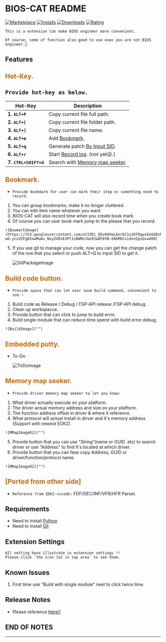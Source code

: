 # BIOS-CAT README
[![Marketplace](https://vsmarketplacebadge.apphb.com/version/Cat-Master-Arvin.BIOS-CAT.svg)](https://vsmarketplacebadge.apphb.com/version/Cat-Master-Arvin.BIOS-CAT.svg)
[![Installs](https://vsmarketplacebadge.apphb.com/installs-short/Cat-Master-Arvin.BIOS-CAT.svg)](https://vsmarketplacebadge.apphb.com/installs-short/Cat-Master-Arvin.BIOS-CAT.svg)
[![Downloads](https://vsmarketplacebadge.apphb.com/downloads-short/Cat-Master-Arvin.BIOS-CAT.svg)](https://vsmarketplacebadge.apphb.com/downloads-short/Cat-Master-Arvin.BIOS-CAT.svg)
[![Rating](https://vsmarketplacebadge.apphb.com/rating-short/Cat-Master-Arvin.BIOS-CAT.svg)](https://vsmarketplacebadge.apphb.com/rating-short/Cat-Master-Arvin.BIOS-CAT.svg)

    This is a extension Can make BIOS engineer more convenient.

    Of course, some of function also good to use even you are not BIOS engineer.🤪

## Features
<h2 id="0" style="color:#c96b00;">Hot-Key.</h2>

  ## `Provide hot-key as below.`
  **Hot-Key**           |**Description**
  ----------------------|--------------------------------------
  **1. `ALT+P`**        | Copy current file full path.
  **2. `ALT+[`**        | Copy current file folder path.
  **3. `ALT+]`**        | Copy current file name.
  **4. `ALT+m`**        | Add [Bookmark](#1).
  **5. `ALT+q`**        | Generate patch [By Input SID](#1).
  **6. `ALT+r`**        | Start [Record log](#3). (not yet😛.)
  **7. `CTRL+SHIFT+d`** | Search with [Memory map seeker](#4).

<h2 id="1" style="color:#c96b00;">Bookmark.</h2>

  * `Provide bookmark for user can mark their step or something need to record.`

  1. You can group bookmarks, make it no longer cluttered.
  2. You can edit item name whatever you want.
  3. BIOS-CAT will also record time when you create book mark.
  4. Of course you can user book mark jump to the please that you record.

    ![BoomarkImage](https://lh3.googleusercontent.com/aYJZDj_QSv04XeLEer611szDf8gwzEeGU8skNGmDAbqn8jMeQO0VnkMfq_5IxzVUEPrOt5vJSV-wO-ycxVZFg6SxwMuAs_NvyZXDsE3Pl1z8WRnJGe9JwDF8YB-dAhMbCvidvnZpxQ=w400)

  5. If you use git to manage your code, now you can get the change patch of
     the row that you select or push ALT+Q to input SID to get it.

     ![GitPackageImage](https://lh3.googleusercontent.com/u6OAxTcfdoPgdtYnkp2w503tOTzYKW4EbYu4pyBwXSAZMww9k1F_YfW8jfYxY2HU65znW6QTlYNvnicILP70kWeYOGC8VLtO74SqscIo9Z6BpH7gFttS2GMuU3bova4V9Ji5kChgdA=w400)

<h2 id="2" style="color:#c96b00;">Build code button.</h2>

  * `Provide space that can let user save build command, convenient to use ~`

  1. Build code as Release / Debug / FSP-API release /FSP-API debug.
  2. Clean up workspacce.
  3. Provide button that can click to jump to build error.
  4. Build single module that can reduce time spend with build error debug.

    ![BuildImage]("")

<h2 id="3" style="color:#c96b00;">Embedded putty.</h2>

  * To-Do

    ![ToDoImage](https://lh3.googleusercontent.com/xeHF3nSsFNZouoBa20RARnZIhCLE6BKjEQzPH5E43Q_9DCB8xy-JILacauBf2sOKBt_jeUp0gfFJcsmpOstS7f4-Mcoy3rqlUEWyyBP8zQfY_azRsFhrCiSv0QoSAms2RHejPCj-zg=w600)

<h2 id="4" style="color:#c96b00;">Memory map seeker.</h2>

  * `Provide driver memory map seeker to let you know:`

  1. What driver actually execute on your platform.
  2. The driver actual memory address and size on your platform.
  3. The function address offset in driver & where it reference.
  4. What protocol will actual install in dirver and it's memory address (Support with newest EDK2).

    ![MMapImage01]("")

  5. Provide button that you can use "String"(name or GUID .etc) to search driver or 
     use "Address" to find it's located at which driver.
  6. Provide button that you can fase copy Address, GUID or driver/function/protocol name.

    ![MMapImage02]("")

<h2 id="5" style="color:#c96b00;">[Ported from other side]</h2>

  * `Reference from EDK2-vscode:` FDF/DEC/INF/VFR/HFR Parser.


## Requirements

* Need to install [Python](https://www.python.org/)
* Need to install [Git](https://git-scm.com/)

## Extension Settings

    All setting have illustrate in extension settings !!
    Please click `the icon [⚙️] in top area` to see them.

## Known Issues

  1. First time use "Build with single module" neet to click twice time.

## Release Notes

  * Please reference [Here!!](Task.md)


## END OF NOTES
-----------------------------------------------------------------------------------------------------------
